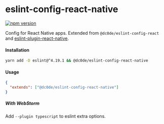 # eslint-config-react-native

[![npm version](https://badge.fury.io/js/%40dc0de%2Feslint-config-react-native.svg)](https://badge.fury.io/js/%40dc0de%2Feslint-config-react-native)

Config for React Native apps. Extended from `@dc0de/eslint-config-react` and [eslint-plugin-react-native](https://github.com/Intellicode/eslint-plugin-react-native).

#### Installation

```bash
yarn add -D eslint@^4.19.1 && @dc0de/eslint-config-react-native
```

#### Usage

```json
{
  "extends": ["@dc0de/eslint-config-react-native"]
}
```

##### With WebStorm

Add `--plugin typescript` to eslint extra options.
